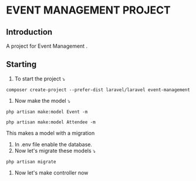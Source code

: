 # EVENT MANAGEMENT PROJECT  



## Introduction   
A project for Event Management .   


## Starting   
1. To start the project ⤵️   
```
composer create-project --prefer-dist laravel/laravel event-management
```
1. Now make the model ⤵️
```
php artisan make:model Event -m
```
```
php artisan make:model Attendee -m
```   
This makes a model with a migration
1. In .env file enable the database.   
1. Now let's migrate these models ⤵️   
```
php artisan migrate
```
1. Now let's make controller now



